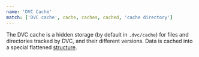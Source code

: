 ```yaml
---
name: 'DVC Cache'
match: ['DVC cache', cache, caches, cached, 'cache directory']
---
```


The DVC cache is a hidden storage (by default in `.dvc/cache`) for files and
directories tracked by DVC, and their different versions. Data is cached into a
special flattened
[structure](/doc/user-guide/dvc-files-and-directories#structure-of-the-cache-directory).
